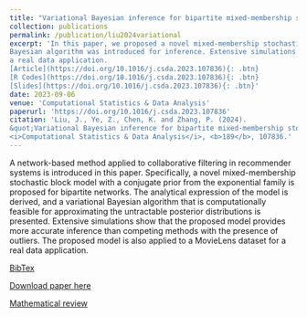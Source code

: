 ```yaml
---
title: "Variational Bayesian inference for bipartite mixed-membership stochastic block model with applications to collaborative filtering"
collection: publications
permalink: /publication/liu2024variational
excerpt: 'In this paper, we proposed a novel mixed-membership stochastic block model for bipartite networks. The model was derived analytically, and a variational
Bayesian algorithm was introduced for inference. Extensive simulations were conducted for empirical justification. The model was applied to a MovieLens dataset for
a real data application. 
[Article](https://doi.org/10.1016/j.csda.2023.107836){: .btn}
[R Codes](https://doi.org/10.1016/j.csda.2023.107836){: .btn}
[Slides](https://doi.org/10.1016/j.csda.2023.107836){: .btn}'
date: 2023-09-06
venue: 'Computational Statistics & Data Analysis'
paperurl: 'https://doi.org/10.1016/j.csda.2023.107836'
citation: 'Liu, J., Ye, Z., Chen, K. and Zhang, P. (2024). 
&quot;Variational Bayesian inference for bipartite mixed-membership stochastic block model with applications to collaborative filtering.&quot; 
<i>Computational Statistics & Data Analysis</i>, <b>189</b>, 107836.'
---
```

A network-based method applied to collaborative filtering in recommender systems is introduced in this paper. 
Specifically, a novel mixed-membership stochastic block model with a conjugate prior from the exponential family 
is proposed for bipartite networks. The analytical expression of the model is derived, and a variational Bayesian 
algorithm that is computationally feasible for approximating the untractable posterior distributions is presented. 
Extensive simulations show that the proposed model provides more accurate inference than competing methods with 
the presence of outliers. The proposed model is also applied to a MovieLens dataset for a real data application.

[BibTex](https://panpanzhang99299.github.io/files/liu2024variational.bib)

[Download paper here](https://doi.org/10.1016/j.csda.2023.107836)

[Mathematical review](https://mathscinet.ams.org/mathscinet-getitem?mr=4636722)